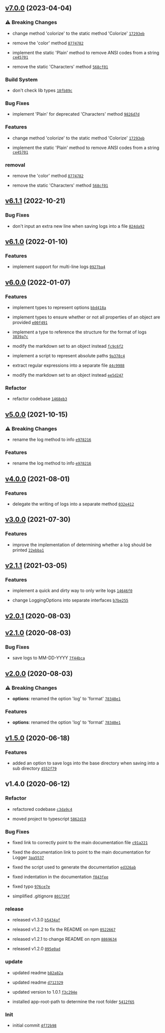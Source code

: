 ## [v7.0.0](https://github.com/Norviah/logger/compare/v6.1.1...v7.0.0) (2023-04-04)

### ⚠ Breaking Changes

- change method 'colorize' to the static method 'Colorize' <code>[17293eb](https://github.com/Norviah/logger/commit/17293ebcf9021a9a47a479e41ded022d842fc616)</code>

- remove the 'color' method <code>[8774782](https://github.com/Norviah/logger/commit/877478283bb899e137344f1dae9ebff26a475340)</code>

- implement the static 'Plain' method to remove ANSI codes from a string <code>[ce45701](https://github.com/Norviah/logger/commit/ce45701fc821b0d3029e5b7bd3e1c87d172e988b)</code>

- remove the static 'Characters' method <code>[568cf01](https://github.com/Norviah/logger/commit/568cf01d7b04228261b488c127eb5a5e131ac9b6)</code>

### Build System

- don't check lib types <code>[18fb89c](https://github.com/Norviah/logger/commit/18fb89c92e1f7bb96e7ccc942cd6b1d16b5808dd)</code>

### Bug Fixes

- implement 'Plain' for deprecated 'Characters' method <code>[9826d7d](https://github.com/Norviah/logger/commit/9826d7d8c03e1b93856346a2732ab20295bc8409)</code>

### Features

- change method 'colorize' to the static method 'Colorize' <code>[17293eb](https://github.com/Norviah/logger/commit/17293ebcf9021a9a47a479e41ded022d842fc616)</code>

- implement the static 'Plain' method to remove ANSI codes from a string <code>[ce45701](https://github.com/Norviah/logger/commit/ce45701fc821b0d3029e5b7bd3e1c87d172e988b)</code>

### removal

- remove the 'color' method <code>[8774782](https://github.com/Norviah/logger/commit/877478283bb899e137344f1dae9ebff26a475340)</code>

- remove the static 'Characters' method <code>[568cf01](https://github.com/Norviah/logger/commit/568cf01d7b04228261b488c127eb5a5e131ac9b6)</code>

## [v6.1.1](https://github.com/Norviah/logger/compare/v6.1.0...v6.1.1) (2022-10-21)

### Bug Fixes

- don't input an extra new line when saving logs into a file <code>[024da92](https://github.com/Norviah/logger/commit/024da92869295ed413f750b9219ce8ef5092dac2)</code>

## [v6.1.0](https://github.com/Norviah/logger/compare/v6.0.0...v6.1.0) (2022-01-10)

### Features

- implement support for multi-line logs <code>[0927ba4](https://github.com/Norviah/logger/commit/0927ba46fa8d6983ed3abda246f164995eb6cafa)</code>

## [v6.0.0](https://github.com/Norviah/logger/compare/v5.0.0...v6.0.0) (2022-01-07)

### Features

- implement types to represent options <code>[bbd418a](https://github.com/Norviah/logger/commit/bbd418af4bf48ec82612851c2f686cf0128bcb78)</code>

- implement types to ensure whether or not all properties of an object are provided <code>[e00f491](https://github.com/Norviah/logger/commit/e00f491baeb6abb524c8be3d9cfdba6e9ad443ed)</code>

- implement a type to reference the structure for the format of logs <code>[3839a7c](https://github.com/Norviah/logger/commit/3839a7c3270755602971b773601ae86c130c38cb)</code>

- modify the markdown set to an object instead <code>[fc9c6f2](https://github.com/Norviah/logger/commit/fc9c6f29790eac5e117105150bf4a3c8342c5ffb)</code>

- implement a script to represent absolute paths <code>[9a378c4](https://github.com/Norviah/logger/commit/9a378c4313c3f4d286e7ee6143c8701728b1fa03)</code>

- extract regular expressions into a separate file <code>[44c9988](https://github.com/Norviah/logger/commit/44c9988f1f5811f1208888a8dcf7d492d0b79cef)</code>

- modify the markdown set to an object instead <code>[ee5d247](https://github.com/Norviah/logger/commit/ee5d2473e90389fc0217b37b5e259916b44d9517)</code>

### Refactor

- refactor codebase <code>[1468eb3](https://github.com/Norviah/logger/commit/1468eb3fbd437986d1984c1efd41831f288d3b3a)</code>

## [v5.0.0](https://github.com/Norviah/logger/compare/v4.0.0...v5.0.0) (2021-10-15)

### ⚠ Breaking Changes

- rename the log method to info <code>[e978216](https://github.com/Norviah/logger/commit/e9782165b8cd08700d846dd795c6f76005e40524)</code>

### Features

- rename the log method to info <code>[e978216](https://github.com/Norviah/logger/commit/e9782165b8cd08700d846dd795c6f76005e40524)</code>

## [v4.0.0](https://github.com/Norviah/logger/compare/v3.0.0...v4.0.0) (2021-08-01)

### Features

- delegate the writing of logs into a separate method <code>[032e412](https://github.com/Norviah/logger/commit/032e4120e31a3fdc8c732fca7f98b4a697040840)</code>

## [v3.0.0](https://github.com/Norviah/logger/compare/v2.1.1...v3.0.0) (2021-07-30)

### Features

- improve the implementation of determining whether a log should be printed <code>[22ebba1](https://github.com/Norviah/logger/commit/22ebba11c7610df18d1f7fa1e6e1dab337679a35)</code>

## [v2.1.1](https://github.com/Norviah/logger/compare/v2.0.1...v2.1.1) (2021-03-05)

### Features

- implement a quick and dirty way to only write logs <code>[14646f0](https://github.com/Norviah/logger/commit/14646f002bc5cb207842a28d4ff57ef458530622)</code>

- change LoggingOptions into separate interfaces <code>[b7be255](https://github.com/Norviah/logger/commit/b7be25582245fe19042db05e8a6e3bb804480de8)</code>

## [v2.0.1](https://github.com/Norviah/logger/compare/v2.1.0...v2.0.1) (2020-08-03)

## [v2.1.0](https://github.com/Norviah/logger/compare/v2.0.0...v2.1.0) (2020-08-03)

### Bug Fixes

- save logs to MM-DD-YYYY <code>[7f44bca](https://github.com/Norviah/logger/commit/7f44bca48358f39fd0507617cc66dd358b3c4d71)</code>

## [v2.0.0](https://github.com/Norviah/logger/compare/v1.5.0...v2.0.0) (2020-08-03)

### ⚠ Breaking Changes

- **options**: renamed the option 'log' to 'format' <code>[78340e1](https://github.com/Norviah/logger/commit/78340e1b8bf4b13fff2419f81d8c4718d6a3db4e)</code>

### Features

- **options**: renamed the option 'log' to 'format' <code>[78340e1](https://github.com/Norviah/logger/commit/78340e1b8bf4b13fff2419f81d8c4718d6a3db4e)</code>

## [v1.5.0](https://github.com/Norviah/logger/compare/v1.4.0...v1.5.0) (2020-06-18)

### Features

- added an option to save logs into the base directory when saving into a sub directory <code>[4552f79](https://github.com/Norviah/logger/commit/4552f798e5add82285347ee3aeb37ff909a9837e)</code>

## v1.4.0 (2020-06-12)

### Refactor

- refactored codebase <code>[c3da9c4](https://github.com/Norviah/logger/commit/c3da9c4ed4c2d492f24e84e436be79c613b73383)</code>

- moved project to typescript <code>[5862d19](https://github.com/Norviah/logger/commit/5862d1976aedf76f0423368a0b350b038b9ddfcc)</code>

### Bug Fixes

- fixed link to correctly point to the main documentation file <code>[c91a221](https://github.com/Norviah/logger/commit/c91a221ec8b06eebf00b54dc6205e6e0db5c37d0)</code>

- fixed the documentation link to point to the main documentation for Logger <code>[3aa5537](https://github.com/Norviah/logger/commit/3aa55379f7292f5118f8b97d11218be80def45d7)</code>

- fixed the script used to generate the documentation <code>[ed326ab](https://github.com/Norviah/logger/commit/ed326ab26f5b70751203070839403a2020366b21)</code>

- fixed indentation in the documentation <code>[f043fee](https://github.com/Norviah/logger/commit/f043fee6354d01ad8e30d1b13a7eb5b13fe5aa68)</code>

- fixed typo <code>[976ce7e](https://github.com/Norviah/logger/commit/976ce7e4f857fbfa578fdfb70a557722fe008414)</code>

- simplified .gitignore <code>[801729f](https://github.com/Norviah/logger/commit/801729fd6736d6721bee184cbc25806873703828)</code>

### release

- released v1.3.0 <code>[b5434af](https://github.com/Norviah/logger/commit/b5434afd16b4fb7ae797a3108cc8fa6fe2d1c8b2)</code>

- released v1.2.2 to fix the README on npm <code>[0522667](https://github.com/Norviah/logger/commit/0522667a5a439c88857eb4223ac5aa41a3921b66)</code>

- released v1.2.1 to change README on npm <code>[8869634](https://github.com/Norviah/logger/commit/88696349de4da07aa26d834779634ec069349bba)</code>

- released v1.2.0 <code>[095e0ad](https://github.com/Norviah/logger/commit/095e0adc0a6d02273db79d20d132fcb0ecbd2afa)</code>

### update

- updated readme <code>[b82a82a](https://github.com/Norviah/logger/commit/b82a82a3a60f31b4ac91ab903c7592981cf12f42)</code>

- updated readme <code>[d712329](https://github.com/Norviah/logger/commit/d712329633ff03325ae4eb5b23ba73f494f6ddfd)</code>

- updated version to 1.0.1 <code>[f3c294e](https://github.com/Norviah/logger/commit/f3c294eed63873b0bfc631f1e8387c91f36f063b)</code>

- installed app-root-path to determine the root folder <code>[5412f65](https://github.com/Norviah/logger/commit/5412f65b6326c4ce4465c76cb94f4e2b32dd57cd)</code>

### Init

- initial commit <code>[4f72b98](https://github.com/Norviah/logger/commit/4f72b98bcc7608f279e21541e793d7432fdfce30)</code>
